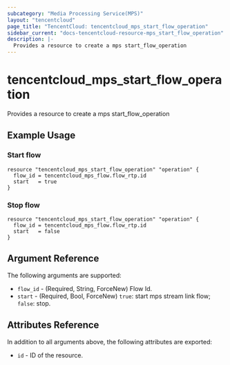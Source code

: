 ```yaml
---
subcategory: "Media Processing Service(MPS)"
layout: "tencentcloud"
page_title: "TencentCloud: tencentcloud_mps_start_flow_operation"
sidebar_current: "docs-tencentcloud-resource-mps_start_flow_operation"
description: |-
  Provides a resource to create a mps start_flow_operation
---
```


# tencentcloud_mps_start_flow_operation

Provides a resource to create a mps start_flow_operation

## Example Usage

### Start flow

```hcl
resource "tencentcloud_mps_start_flow_operation" "operation" {
  flow_id = tencentcloud_mps_flow.flow_rtp.id
  start   = true
}
```

### Stop flow

```hcl
resource "tencentcloud_mps_start_flow_operation" "operation" {
  flow_id = tencentcloud_mps_flow.flow_rtp.id
  start   = false
}
```

## Argument Reference

The following arguments are supported:

* `flow_id` - (Required, String, ForceNew) Flow Id.
* `start` - (Required, Bool, ForceNew) `true`: start mps stream link flow; `false`: stop.

## Attributes Reference

In addition to all arguments above, the following attributes are exported:

* `id` - ID of the resource.




